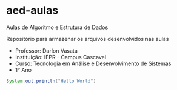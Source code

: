 # aed-aulas
Aulas de Algoritmo e Estrutura de Dados

Repositório para armazenar os arquivos desenvolvidos nas aulas

- Professor: Darlon Vasata
- Instituição: IFPR - Campus Cascavel
- Curso: Tecnologia em Análise e Desenvolvimento de Sistemas
- 1° Ano

```java
System.out.println("Hello World")
```

